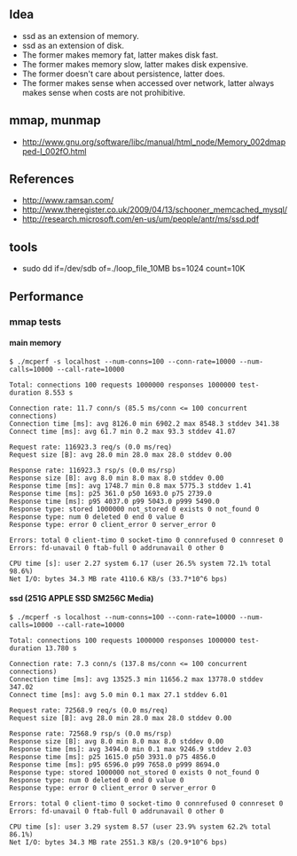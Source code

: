 ## Idea

+ ssd as an extension of memory.
+ ssd as an extension of disk.
+ The former makes memory fat, latter makes disk fast.
+ The former makes memory slow, latter makes disk expensive.
+ The former doesn't care about persistence, latter does.
+ The former makes sense when accessed over network, latter always makes sense when costs are not prohibitive.

## mmap, munmap

+ http://www.gnu.org/software/libc/manual/html_node/Memory_002dmapped-I_002fO.html

## References

+ http://www.ramsan.com/
+ http://www.theregister.co.uk/2009/04/13/schooner_memcached_mysql/
+ http://research.microsoft.com/en-us/um/people/antr/ms/ssd.pdf

## tools

+ sudo dd if=/dev/sdb of=./loop_file_10MB bs=1024 count=10K

## Performance

### mmap tests

#### main memory

    $ ./mcperf -s localhost --num-conns=100 --conn-rate=10000 --num-calls=10000 --call-rate=10000

    Total: connections 100 requests 1000000 responses 1000000 test-duration 8.553 s

    Connection rate: 11.7 conn/s (85.5 ms/conn <= 100 concurrent connections)
    Connection time [ms]: avg 8126.0 min 6902.2 max 8548.3 stddev 341.38
    Connect time [ms]: avg 61.7 min 0.2 max 93.3 stddev 41.07

    Request rate: 116923.3 req/s (0.0 ms/req)
    Request size [B]: avg 28.0 min 28.0 max 28.0 stddev 0.00

    Response rate: 116923.3 rsp/s (0.0 ms/rsp)
    Response size [B]: avg 8.0 min 8.0 max 8.0 stddev 0.00
    Response time [ms]: avg 1748.7 min 0.8 max 5775.3 stddev 1.41
    Response time [ms]: p25 361.0 p50 1693.0 p75 2739.0
    Response time [ms]: p95 4037.0 p99 5043.0 p999 5490.0
    Response type: stored 1000000 not_stored 0 exists 0 not_found 0
    Response type: num 0 deleted 0 end 0 value 0
    Response type: error 0 client_error 0 server_error 0

    Errors: total 0 client-timo 0 socket-timo 0 connrefused 0 connreset 0
    Errors: fd-unavail 0 ftab-full 0 addrunavail 0 other 0

    CPU time [s]: user 2.27 system 6.17 (user 26.5% system 72.1% total 98.6%)
    Net I/O: bytes 34.3 MB rate 4110.6 KB/s (33.7*10^6 bps)

#### ssd (251G APPLE SSD SM256C Media)

    $ ./mcperf -s localhost --num-conns=100 --conn-rate=10000 --num-calls=10000 --call-rate=10000

    Total: connections 100 requests 1000000 responses 1000000 test-duration 13.780 s

    Connection rate: 7.3 conn/s (137.8 ms/conn <= 100 concurrent connections)
    Connection time [ms]: avg 13525.3 min 11656.2 max 13778.0 stddev 347.02
    Connect time [ms]: avg 5.0 min 0.1 max 27.1 stddev 6.01

    Request rate: 72568.9 req/s (0.0 ms/req)
    Request size [B]: avg 28.0 min 28.0 max 28.0 stddev 0.00

    Response rate: 72568.9 rsp/s (0.0 ms/rsp)
    Response size [B]: avg 8.0 min 8.0 max 8.0 stddev 0.00
    Response time [ms]: avg 3494.0 min 0.1 max 9246.9 stddev 2.03
    Response time [ms]: p25 1615.0 p50 3931.0 p75 4856.0
    Response time [ms]: p95 6596.0 p99 7658.0 p999 8694.0
    Response type: stored 1000000 not_stored 0 exists 0 not_found 0
    Response type: num 0 deleted 0 end 0 value 0
    Response type: error 0 client_error 0 server_error 0

    Errors: total 0 client-timo 0 socket-timo 0 connrefused 0 connreset 0
    Errors: fd-unavail 0 ftab-full 0 addrunavail 0 other 0

    CPU time [s]: user 3.29 system 8.57 (user 23.9% system 62.2% total 86.1%)
    Net I/O: bytes 34.3 MB rate 2551.3 KB/s (20.9*10^6 bps)

